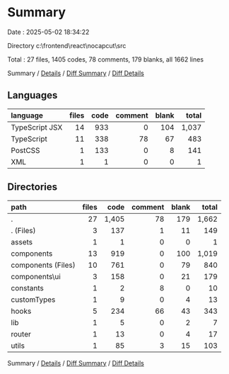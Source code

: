 # Summary

Date : 2025-05-02 18:34:22

Directory c:\\frontend\\react\\nocapcut\\src

Total : 27 files,  1405 codes, 78 comments, 179 blanks, all 1662 lines

Summary / [Details](details.md) / [Diff Summary](diff.md) / [Diff Details](diff-details.md)

## Languages
| language | files | code | comment | blank | total |
| :--- | ---: | ---: | ---: | ---: | ---: |
| TypeScript JSX | 14 | 933 | 0 | 104 | 1,037 |
| TypeScript | 11 | 338 | 78 | 67 | 483 |
| PostCSS | 1 | 133 | 0 | 8 | 141 |
| XML | 1 | 1 | 0 | 0 | 1 |

## Directories
| path | files | code | comment | blank | total |
| :--- | ---: | ---: | ---: | ---: | ---: |
| . | 27 | 1,405 | 78 | 179 | 1,662 |
| . (Files) | 3 | 137 | 1 | 11 | 149 |
| assets | 1 | 1 | 0 | 0 | 1 |
| components | 13 | 919 | 0 | 100 | 1,019 |
| components (Files) | 10 | 761 | 0 | 79 | 840 |
| components\\ui | 3 | 158 | 0 | 21 | 179 |
| constants | 1 | 2 | 8 | 0 | 10 |
| customTypes | 1 | 9 | 0 | 4 | 13 |
| hooks | 5 | 234 | 66 | 43 | 343 |
| lib | 1 | 5 | 0 | 2 | 7 |
| router | 1 | 13 | 0 | 4 | 17 |
| utils | 1 | 85 | 3 | 15 | 103 |

Summary / [Details](details.md) / [Diff Summary](diff.md) / [Diff Details](diff-details.md)